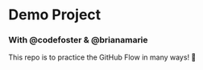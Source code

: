 # Demo Project 

### With @codefoster & @brianamarie

This repo is to practice the GitHub Flow in many ways! :tada: 
